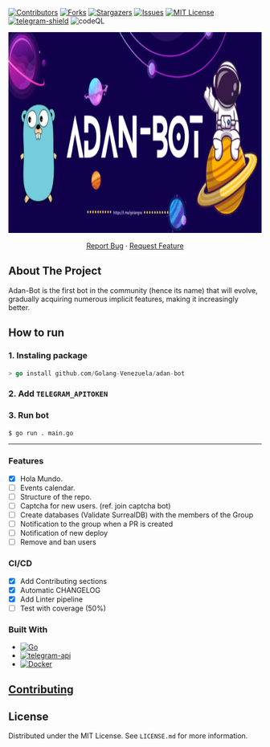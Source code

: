 [![Contributors][contributors-shield]][contributors-url]
[![Forks][forks-shield]][forks-url]
[![Stargazers][stars-shield]][stars-url]
[![Issues][issues-shield]][issues-url]
[![MIT License][license-shield]][license-url]
[![telegram-shield][telegram-shield]][telegram-url]
![codeQL][codeQL-shield]

<div align="center">
  <a href="https://github.com/Golang-Venezuela/adan-bot">
    <img src="img/Adan-bot.png" alt="Logo" width="1000" height="400">
    <br/>
    <p align="center">
    <a href="https://github.com/Golang-Venezuela/adan-bot/issues/new?assignees=&labels=bug+P%3F&projects=&template=bug-report.md&title=">Report Bug</a>
    ·
    <a href="https://github.com/Golang-Venezuela/adan-bot/issues/new?assignees=&labels=&projects=&template=feature-request.md&title=">Request Feature</a>
  </p>
</div>

## About The Project
Adan-Bot is the first bot in the community (hence its name) that will evolve, gradually acquiring numerous implicit features, making it increasingly better.
## How to run 
### 1. Instaling package 
```go
> go install github.com/Golang-Venezuela/adan-bot
```
### 2.  Add `TELEGRAM_APITOKEN` 
    
### 3. Run bot
```bash   
$ go run . main.go
```
--- 
### Features
- [x] Hola Mundo.
- [ ] Events calendar.
- [ ] Structure of the repo.
- [ ] Captcha for new users. (ref. join captcha bot)
- [ ] Create databases (Validate SurrealDB) with the members of the Group
- [ ] Notification to the group when a PR is created
- [ ] Notification of new deploy 
- [ ] Remove and ban users

### CI/CD 
- [x] Add Contributing sections 
- [x] Automatic CHANGELOG 
- [x] Add Linter pipeline
- [ ] Test with coverage (50%)

### Built With

- [![Go][Go]][Go-url]
- [![telegram-api][telegram-api]][telegram-api-url]
- [![Docker][Docker-shield]][Docker-url]

## [Contributing](CONTRIBUTING.md)

## License

Distributed under the MIT License. See `LICENSE.md` for more information.

<!-- MARKDOWN LINKS & IMAGES -->
<!-- https://www.markdownguide.org/basic-syntax/#reference-style-links -->

[contributors-shield]: https://img.shields.io/github/contributors/Golang-Venezuela/adan-bot.svg?style=flat&logo=github
[contributors-url]: https://github.com/Golang-Venezuela/adan-bot/graphs/contributors
[forks-shield]: https://img.shields.io/github/forks/Golang-Venezuela/adan-bot.svg?style=flat&logo=github
[forks-url]: https://github.com/Golang-Venezuela/adan-bot/network
[stars-shield]: https://img.shields.io/github/stars/Golang-Venezuela/adan-bot.svg?style=flat&logo=github
[stars-url]: https://github.com/Golang-Venezuela/adan-bot/stargazers
[issues-shield]: https://img.shields.io/github/issues/Golang-Venezuela/adan-bot.svg?style=flat&logo=github
[issues-url]: https://github.com/Golang-Venezuela/adan-bot/issues
[license-shield]: https://img.shields.io/github/license/Golang-Venezuela/adan-bot?svghttps://go.dev/
[license-url]: https://github.com/Golang-Venezuela/adan-bot/blob/main/LICENSE
[telegram-shield]: https://img.shields.io/badge/Telegram-017cb7?style=flat&logo=Telegram&logoColor=white
[telegram-url]: https://t.me/golangve
[Go]: https://img.shields.io/badge/Go-3498DB?style=flat&logo=Go&logoColor=white
[Go-url]: https://go.dev/
[telegram-api]: https://img.shields.io/badge/telegram-api-017cb7?style=flat&logo=telegram&logoColor=white
[telegram-api-url]: https://core.telegram.org/bots/api
[codeQL-shield]: https://github.com/ossf/scorecard/workflows/CodeQL/badge.svg?branch=main
[Docker-shield]: https://img.shields.io/badge/docker-003f8c?style=flat&logo=docker&logoColor=white
[Docker-url]: https://www.docker.com/
